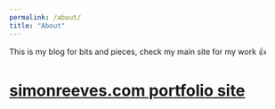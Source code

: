 ```yaml
---
permalink: /about/
title: "About"
---
```


This is my blog for bits and pieces, check my main site for my work 👍

# [simonreeves.com portfolio site](https://simonreeves.com)
